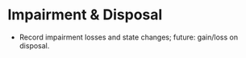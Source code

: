 # Impairment & Disposal
- Record impairment losses and state changes; future: gain/loss on disposal.
